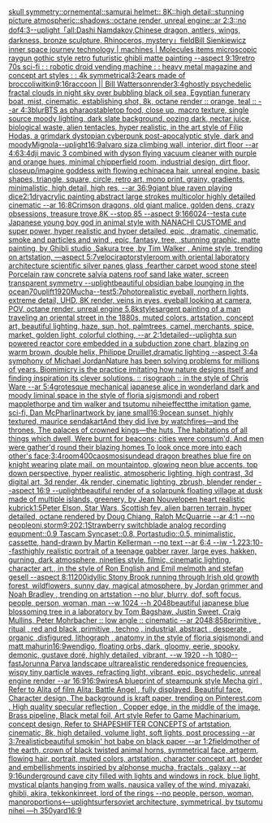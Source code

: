 [skull symmetry::ornemental::samurai helmet:: 8K::high detail::stunning picture atmospheric::shadows::octane render, unreal engine::ar 2:3::no dof](https://www.ebank.nz/aiartgenerator?category=skull%20symmetry%3A%3Aornemental%3A%3Asamurai%20helmet%3A%3A%208K%3A%3Ahigh%20detail%3A%3Astunning%20picture%20atmospheric%3A%3Ashadows%3A%3Aoctane%20render%2C%20unreal%20engine%3A%3Aar%202%3A3%3A%3Ano%20dof)[4:3](https://www.ebank.nz/aiartgenerator?category=4%3A3)[--uplight](https://www.ebank.nz/aiartgenerator?category=--uplight)[「all:Dashi Namdakov,Chinese dragon, antlers, wings, darkness, bronze sculpture, Rhinoceros, mystery」](https://www.ebank.nz/aiartgenerator?category=%E3%80%8Call%3ADashi%20Namdakov%2CChinese%20dragon%2C%20antlers%2C%20wings%2C%20darkness%2C%20bronze%20sculpture%2C%20Rhinoceros%2C%20mystery%E3%80%8D)[field](https://www.ebank.nz/aiartgenerator?category=field)[Bill Sienkiewicz  inner space journey  technology | machines | Molecules items microscopic raygun gothic style retro futuristic  ghibli matte painting --aspect 9:19](https://www.ebank.nz/aiartgenerator?category=Bill%20Sienkiewicz%20%20inner%20space%20journey%20%20technology%20%7C%20machines%20%7C%20Molecules%20items%20microscopic%20raygun%20gothic%20style%20retro%20futuristic%20%20ghibli%20matte%20painting%20--aspect%209%3A19)[retro 70s sci-fi : : robotic droid vending machine : : heavy metal magazine and concept art styles : : 4k symmetrical](https://www.ebank.nz/aiartgenerator?category=retro%2070s%20sci-fi%20%3A%20%3A%20robotic%20droid%20vending%20machine%20%3A%20%3A%20heavy%20metal%20magazine%20and%20concept%20art%20styles%20%3A%20%3A%204k%20symmetrical)[3:2](https://www.ebank.nz/aiartgenerator?category=3%3A2)[ears made of broccoli](https://www.ebank.nz/aiartgenerator?category=ears%20made%20of%20broccoli)[witkin](https://www.ebank.nz/aiartgenerator?category=witkin)[9:16](https://www.ebank.nz/aiartgenerator?category=9%3A16)[raccoon || Bill Watterson](https://www.ebank.nz/aiartgenerator?category=raccoon%20%7C%7C%20Bill%20Watterson)[render](https://www.ebank.nz/aiartgenerator?category=render)[3:4](https://www.ebank.nz/aiartgenerator?category=3%3A4)[ghostly psychedelic fractal clouds in night sky over bubbling black oil sea, Egyptian funerary boat, mist, cinematic, establishing shot, 8k, octane render :: orange, teal :: --ar 4:3](https://www.ebank.nz/aiartgenerator?category=ghostly%20psychedelic%20fractal%20clouds%20in%20night%20sky%20over%20bubbling%20black%20oil%20sea%2C%20Egyptian%20funerary%20boat%2C%20mist%2C%20cinematic%2C%20establishing%20shot%2C%208k%2C%20octane%20render%20%3A%3A%20orange%2C%20teal%20%3A%3A%20--ar%204%3A3)[blur](https://www.ebank.nz/aiartgenerator?category=blur)[BTS as pharaos](https://www.ebank.nz/aiartgenerator?category=BTS%20as%20pharaos)[tabletop food, close up, macro texture, single source moody lighting, dark slate background, oozing dark, nectar juice, biological waste, alien tentacles, hyper realistic, in the art style of Filip Hodas, a grimdark dystopian cyberpunk post-apocalyptic style, dark and moody](https://www.ebank.nz/aiartgenerator?category=tabletop%20food%2C%20close%20up%2C%20macro%20texture%2C%20single%20source%20moody%20lighting%2C%20dark%20slate%20background%2C%20oozing%20dark%2C%20nectar%20juice%2C%20biological%20waste%2C%20alien%20tentacles%2C%20hyper%20realistic%2C%20in%20the%20art%20style%20of%20Filip%20Hodas%2C%20a%20grimdark%20dystopian%20cyberpunk%20post-apocalyptic%20style%2C%20dark%20and%20moody)[Mignola](https://www.ebank.nz/aiartgenerator?category=Mignola)[--uplight](https://www.ebank.nz/aiartgenerator?category=--uplight)[16:9](https://www.ebank.nz/aiartgenerator?category=16%3A9)[alvaro siza climbing wall, interior, dirt floor --ar 4:6](https://www.ebank.nz/aiartgenerator?category=alvaro%20siza%20climbing%20wall%2C%20interior%2C%20dirt%20floor%20--ar%204%3A6)[3:4](https://www.ebank.nz/aiartgenerator?category=3%3A4)[dji mavic 3 combined with dyson flying vacuum cleaner with purple and orange hues, minimal chipperfield room, industrial design, dirt floor, closeup](https://www.ebank.nz/aiartgenerator?category=dji%20mavic%203%20combined%20with%20dyson%20flying%20vacuum%20cleaner%20with%20purple%20and%20orange%20hues%2C%20minimal%20chipperfield%20room%2C%20industrial%20design%2C%20dirt%20floor%2C%20closeup)[/imagine goddess with flowing echinacea hair, unreal engine, basic shapes, triangle, square, circle, retro art, mono print, grainy, gradients, minimalistic, high detail, high res, --ar 36:9](https://www.ebank.nz/aiartgenerator?category=/imagine%20goddess%20with%20flowing%20echinacea%20hair%2C%20unreal%20engine%2C%20basic%20shapes%2C%20triangle%2C%20square%2C%20circle%2C%20retro%20art%2C%20mono%20print%2C%20grainy%2C%20gradients%2C%20minimalistic%2C%20high%20detail%2C%20high%20res%2C%20--ar%2036%3A9)[giant blue raven playing dice](https://www.ebank.nz/aiartgenerator?category=giant%20blue%20raven%20playing%20dice)[2:1](https://www.ebank.nz/aiartgenerator?category=2%3A1)[dry](https://www.ebank.nz/aiartgenerator?category=dry)[acrylic painting abstract large strokes multicolor highly detailed cinematic --ar 16:8](https://www.ebank.nz/aiartgenerator?category=acrylic%20painting%20abstract%20large%20strokes%20multicolor%20highly%20detailed%20cinematic%20--ar%2016%3A8)[Crimson dragons, old giant malice, golden dens, crazy obsessions, treasure trove,8K --stop 85 --aspect 9:16](https://www.ebank.nz/aiartgenerator?category=Crimson%20dragons%2C%20old%20giant%20malice%2C%20golden%20dens%2C%20crazy%20obsessions%2C%20treasure%20trove%2C8K%20--stop%2085%20--aspect%209%3A16)[6024](https://www.ebank.nz/aiartgenerator?category=6024)[--test](https://www.ebank.nz/aiartgenerator?category=--test)[a cute Japanese young boy god in animal style with NANACHI CUSTOME and super power, hyper realistic and hyper detailed, epic , dramatic, cinematic, smoke and particles and wind , epic, fantasy, tree, ,stunning graphic, matte painting, by Ghibli studio ,Sakura tree ,by Tim Walker , Anime style, trending on artstation, —aspect 5:7](https://www.ebank.nz/aiartgenerator?category=a%20cute%20Japanese%20young%20boy%20god%20in%20animal%20style%20with%20NANACHI%20CUSTOME%20and%20super%20power%2C%20hyper%20realistic%20and%20hyper%20detailed%2C%20epic%20%2C%20dramatic%2C%20cinematic%2C%20smoke%20and%20particles%20and%20wind%20%2C%20epic%2C%20fantasy%2C%20tree%2C%20%2Cstunning%20graphic%2C%20matte%20painting%2C%20by%20Ghibli%20studio%20%2CSakura%20tree%20%2Cby%20Tim%20Walker%20%2C%20Anime%20style%2C%20trending%20on%20artstation%2C%20%E2%80%94aspect%205%3A7)[velociraptor](https://www.ebank.nz/aiartgenerator?category=velociraptor)[style](https://www.ebank.nz/aiartgenerator?category=style)[room with oriental laboratory architecture scientific silver panes glass ,fearther carpet wood stone steel Porcelain raw concrete salvia patens roof sand lake water, screen transparent symmetry --uplight](https://www.ebank.nz/aiartgenerator?category=room%20with%20oriental%20laboratory%20architecture%20scientific%20silver%20panes%20glass%20%2Cfearther%20carpet%20wood%20stone%20steel%20Porcelain%20raw%20concrete%20salvia%20patens%20roof%20sand%20lake%20water%2C%20screen%20transparent%20symmetry%20--uplight)[beautiful obsidian babe lounging in the ocean](https://www.ebank.nz/aiartgenerator?category=beautiful%20obsidian%20babe%20lounging%20in%20the%20ocean)[70](https://www.ebank.nz/aiartgenerator?category=70)[uplift](https://www.ebank.nz/aiartgenerator?category=uplift)[1920](https://www.ebank.nz/aiartgenerator?category=1920)[Mucha](https://www.ebank.nz/aiartgenerator?category=Mucha)[--test](https://www.ebank.nz/aiartgenerator?category=--test)[5:7](https://www.ebank.nz/aiartgenerator?category=5%3A7)[photorealistic eyeball, northern lights, extreme detail, UHD, 8K render, veins in eyes, eyeball looking at camera, POV, octane render, unreal engine 5,](https://www.ebank.nz/aiartgenerator?category=photorealistic%20eyeball%2C%20northern%20lights%2C%20extreme%20detail%2C%20UHD%2C%208K%20render%2C%20veins%20in%20eyes%2C%20eyeball%20looking%20at%20camera%2C%20POV%2C%20octane%20render%2C%20unreal%20engine%205%2C)[8k](https://www.ebank.nz/aiartgenerator?category=8k)[style](https://www.ebank.nz/aiartgenerator?category=style)[sargent painting of a man traveling an oriental street in the 1880s, muted colors, artstation, concept art, beautiful lighting, haze, sun, hot, palmtrees, camel, merchants, spice, market, golden light, colorful clothing, --ar 2:1](https://www.ebank.nz/aiartgenerator?category=sargent%20painting%20of%20a%20man%20traveling%20an%20oriental%20street%20in%20the%201880s%2C%20muted%20colors%2C%20artstation%2C%20concept%20art%2C%20beautiful%20lighting%2C%20haze%2C%20sun%2C%20hot%2C%20palmtrees%2C%20camel%2C%20merchants%2C%20spice%2C%20market%2C%20golden%20light%2C%20colorful%20clothing%2C%20--ar%202%3A1)[detailed](https://www.ebank.nz/aiartgenerator?category=detailed)[--uplight](https://www.ebank.nz/aiartgenerator?category=--uplight)[a sun powered reactor core embedded in a subduction zone chart, blazing on warm brown, double helix, Philippe Druillet,dramatic lighting --aspect 3:4](https://www.ebank.nz/aiartgenerator?category=a%20sun%20powered%20reactor%20core%20embedded%20in%20a%20subduction%20zone%20chart%2C%20blazing%20on%20warm%20brown%2C%20double%20helix%2C%20Philippe%20Druillet%2Cdramatic%20lighting%20--aspect%203%3A4)[a symphony of Michael Jordan](https://www.ebank.nz/aiartgenerator?category=a%20symphony%20of%20Michael%20Jordan)[Nature has been solving problems for millions of years. Biomimicry is the practice imitating how nature designs itself and finding inspiration its clever solutions. :: risograph :: in the style of Chris Ware --ar 5:4](https://www.ebank.nz/aiartgenerator?category=Nature%20has%20been%20solving%20problems%20for%20millions%20of%20years.%20Biomimicry%20is%20the%20practice%20imitating%20how%20nature%20designs%20itself%20and%20finding%20inspiration%20its%20clever%20solutions.%20%3A%3A%20risograph%20%3A%3A%20in%20the%20style%20of%20Chris%20Ware%20--ar%205%3A4)[grotesque mechanical japanese alice in wonderland dark and moody liminal space in the style of floria sigismondi and robert mapplethorpe and tim walker and tsutomu nihei](https://www.ebank.nz/aiartgenerator?category=grotesque%20mechanical%20japanese%20alice%20in%20wonderland%20dark%20and%20moody%20liminal%20space%20in%20the%20style%20of%20floria%20sigismondi%20and%20robert%20mapplethorpe%20and%20tim%20walker%20and%20tsutomu%20nihei)[effect](https://www.ebank.nz/aiartgenerator?category=effect)[the imitation game, sci-fi, Dan McPharlin](https://www.ebank.nz/aiartgenerator?category=the%20imitation%20game%2C%20sci-fi%2C%20Dan%20McPharlin)[artwork by jane small](https://www.ebank.nz/aiartgenerator?category=artwork%20by%20jane%20small)[16:9](https://www.ebank.nz/aiartgenerator?category=16%3A9)[ocean sunset, highly textured, maurice sendak](https://www.ebank.nz/aiartgenerator?category=ocean%20sunset%2C%20highly%20textured%2C%20maurice%20sendak)[art](https://www.ebank.nz/aiartgenerator?category=art)[And they did live by watchfires—and the thrones, The palaces of crowned kings—the huts, The habitations of all things which dwell, Were burnt for beacons; cities were consum'd, And men were gather'd round their blazing homes To look once more into each other's face;](https://www.ebank.nz/aiartgenerator?category=And%20they%20did%20live%20by%20watchfires%E2%80%94and%20the%20thrones%2C%20The%20palaces%20of%20crowned%20kings%E2%80%94the%20huts%2C%20The%20habitations%20of%20all%20things%20which%20dwell%2C%20Were%20burnt%20for%20beacons%3B%20cities%20were%20consum%27d%2C%20And%20men%20were%20gather%27d%20round%20their%20blazing%20homes%20To%20look%20once%20more%20into%20each%20other%27s%20face%3B)[](https://www.ebank.nz/aiartgenerator?category=)[3:4](https://www.ebank.nz/aiartgenerator?category=3%3A4)[room](https://www.ebank.nz/aiartgenerator?category=room)[400](https://www.ebank.nz/aiartgenerator?category=400)[caosmosis](https://www.ebank.nz/aiartgenerator?category=caosmosis)[undead dragon breathes blue fire on knight wearing plate mail, on mountaintop, glowing neon blue accents, top down perspective, hyper realistic, atmospheric lighting, high contrast, 3d digital art, 3d render, 4k render, cinematic lighting, zbrush, blender render --aspect 16:9 --uplight](https://www.ebank.nz/aiartgenerator?category=undead%20dragon%20breathes%20blue%20fire%20on%20knight%20wearing%20plate%20mail%2C%20on%20mountaintop%2C%20glowing%20neon%20blue%20accents%2C%20top%20down%20perspective%2C%20hyper%20realistic%2C%20atmospheric%20lighting%2C%20high%20contrast%2C%203d%20digital%20art%2C%203d%20render%2C%204k%20render%2C%20cinematic%20lighting%2C%20zbrush%2C%20blender%20render%20--aspect%2016%3A9%20--uplight)[beautiful render of a solarpunk floating village at dusk made of multiple islands, greenery, by Jean Nouvel](https://www.ebank.nz/aiartgenerator?category=beautiful%20render%20of%20a%20solarpunk%20floating%20village%20at%20dusk%20made%20of%20multiple%20islands%2C%20greenery%2C%20by%20Jean%20Nouvel)[open heart realistic kubrick](https://www.ebank.nz/aiartgenerator?category=open%20heart%20realistic%20kubrick)[1:5](https://www.ebank.nz/aiartgenerator?category=1%3A5)[Peter Elson, Star Wars, Scottish fey, alien barren terrain, hyper detailed, octane rendered by Doug Chiang, Ralph McQuarrie --ar 4:1 --no people](https://www.ebank.nz/aiartgenerator?category=Peter%20Elson%2C%20Star%20Wars%2C%20Scottish%20fey%2C%20alien%20barren%20terrain%2C%20hyper%20detailed%2C%20octane%20rendered%20by%20Doug%20Chiang%2C%20Ralph%20McQuarrie%20--ar%204%3A1%20--no%20people)[oni,storm](https://www.ebank.nz/aiartgenerator?category=oni%2Cstorm)[9:20](https://www.ebank.nz/aiartgenerator?category=9%3A20)[2:1](https://www.ebank.nz/aiartgenerator?category=2%3A1)[Strawberry switchblade analog recording equpment::0.9 Tascam Syncaset::0.8, Portastudio::0.5, minimalistic, cassette, hand-drawn by Martin Kellerman --no text --ar 6:4 --iw -1.2](https://www.ebank.nz/aiartgenerator?category=Strawberry%20switchblade%20analog%20recording%20equpment%3A%3A0.9%20Tascam%20Syncaset%3A%3A0.8%2C%20Portastudio%3A%3A0.5%2C%20minimalistic%2C%20cassette%2C%20hand-drawn%20by%20Martin%20Kellerman%20--no%20text%20--ar%206%3A4%20--iw%20-1.2)[23:10](https://www.ebank.nz/aiartgenerator?category=23%3A10)[--fast](https://www.ebank.nz/aiartgenerator?category=--fast)[highly realistic portrait of a teenage gabber raver, large eyes, hakken, gurning, dark atmosphere, nineties style, filmic, cinematic lighting, character art,, in the style of Ron English and Emil melmoth and stefan gesell --aspect 8:1](https://www.ebank.nz/aiartgenerator?category=highly%20realistic%20portrait%20of%20a%20teenage%20gabber%20raver%2C%20large%20eyes%2C%20hakken%2C%20gurning%2C%20dark%20atmosphere%2C%20nineties%20style%2C%20filmic%2C%20cinematic%20lighting%2C%20character%20art%2C%2C%20in%20the%20style%20of%20Ron%20English%20and%20Emil%20melmoth%20and%20stefan%20gesell%20--aspect%208%3A1)[1200](https://www.ebank.nz/aiartgenerator?category=1200)[idyllic Stony Brook running through Irish old growth forest, wildflowers, sunny day, magical atmosphere, by Jordan grimmer and Noah Bradley , trending on artstation  --no blur, blurry, dof, soft focus, people, person, woman, man  --w 1024  --h 2048](https://www.ebank.nz/aiartgenerator?category=idyllic%20Stony%20Brook%20running%20through%20Irish%20old%20growth%20forest%2C%20wildflowers%2C%20sunny%20day%2C%20magical%20atmosphere%2C%20by%20Jordan%20grimmer%20and%20Noah%20Bradley%20%2C%20trending%20on%20artstation%20%20--no%20blur%2C%20blurry%2C%20dof%2C%20soft%20focus%2C%20people%2C%20person%2C%20woman%2C%20man%20%20--w%201024%20%20--h%202048)[beautiful japanese blue blossoming tree in a laboratory by Tom Bagshaw, Justin Sweet, Craig Mullins, Peter Mohrbacher :: low angle :: cinematic --ar 2048:858](https://www.ebank.nz/aiartgenerator?category=beautiful%20japanese%20blue%20blossoming%20tree%20in%20a%20laboratory%20by%20Tom%20Bagshaw%2C%20Justin%20Sweet%2C%20Craig%20Mullins%2C%20Peter%20Mohrbacher%20%3A%3A%20low%20angle%20%3A%3A%20cinematic%20--ar%202048%3A858)[primitive , ritual , red and black ,primitive , techno , industrial, abstract , desperate , organic ,disfigured, lithograph , anatomy in the style of floria sigismondi and matt mahurin](https://www.ebank.nz/aiartgenerator?category=primitive%20%2C%20ritual%20%2C%20red%20and%20black%20%2Cprimitive%20%2C%20techno%20%2C%20industrial%2C%20abstract%20%2C%20desperate%20%2C%20organic%20%2Cdisfigured%2C%20lithograph%20%2C%20anatomy%20in%20the%20style%20of%20floria%20sigismondi%20and%20matt%20mahurin)[16:9](https://www.ebank.nz/aiartgenerator?category=16%3A9)[wendigo, floating orbs, dark, gloomy, eerie, spooky, demonic, gustave doré, highly detailed, vibrant, --w 1920 --h 1080](https://www.ebank.nz/aiartgenerator?category=wendigo%2C%20floating%20orbs%2C%20dark%2C%20gloomy%2C%20eerie%2C%20spooky%2C%20demonic%2C%20gustave%20dor%C3%A9%2C%20highly%20detailed%2C%20vibrant%2C%20--w%201920%20--h%201080)[--fast](https://www.ebank.nz/aiartgenerator?category=--fast)[Jorunna Parva landscape ultrarealistic rendered](https://www.ebank.nz/aiartgenerator?category=Jorunna%20Parva%20landscape%20ultrarealistic%20rendered)[sonice frequencies, wispy tiny particle waves, refracting light, vibrant, epic, psychedelic, unreal engine render --ar 16:9](https://www.ebank.nz/aiartgenerator?category=sonice%20frequencies%2C%20wispy%20tiny%20particle%20waves%2C%20refracting%20light%2C%20vibrant%2C%20epic%2C%20psychedelic%2C%20unreal%20engine%20render%20--ar%2016%3A9)[16:9](https://www.ebank.nz/aiartgenerator?category=16%3A9)[wires](https://www.ebank.nz/aiartgenerator?category=wires)[A blueprint of steampunk style Mecha girl , Refer to  Alita of film Alita: Battle Angel , fully displayed, Beautiful face,  Character design, The background is kraft paper,  trending on Pinterest.com  , High quality specular reflection ,  Copper  edge, in the middle of the image, Brass pipeline,  Black metal foil,  Art style Refer to Game Machinarium.  concept design, Refer to SHAPESHIFTER CONCEPTS  of artstation, cinematic,  8k, high detailed,  volume light,  soft lights,  post processing    --ar 3:7](https://www.ebank.nz/aiartgenerator?category=A%20blueprint%20of%20steampunk%20style%20Mecha%20girl%20%2C%20Refer%20to%20%20Alita%20of%20film%20Alita%3A%20Battle%20Angel%20%2C%20fully%20displayed%2C%20Beautiful%20face%2C%20%20Character%20design%2C%20The%20background%20is%20kraft%20paper%2C%20%20trending%20on%20Pinterest.com%20%20%2C%20High%20quality%20specular%20reflection%20%2C%20%20Copper%20%20edge%2C%20in%20the%20middle%20of%20the%20image%2C%20Brass%20pipeline%2C%20%20Black%20metal%20foil%2C%20%20Art%20style%20Refer%20to%20Game%20Machinarium.%20%20concept%20design%2C%20Refer%20to%20SHAPESHIFTER%20CONCEPTS%20%20of%20artstation%2C%20cinematic%2C%20%208k%2C%20high%20detailed%2C%20%20volume%20light%2C%20%20soft%20lights%2C%20%20post%20processing%20%20%20%20--ar%203%3A7)[realistic](https://www.ebank.nz/aiartgenerator?category=realistic)[beautiful smokin' hot babe on black paper --ar 1:2](https://www.ebank.nz/aiartgenerator?category=beautiful%20smokin%27%20hot%20babe%20on%20black%20paper%20--ar%201%3A2)[field](https://www.ebank.nz/aiartgenerator?category=field)[mother of the earth, crown of black twisted animal horns, symmetrical face, artgerm, flowing hair, portrait, muted colors, artstation, character concept art, border and embellishments inspiried by alphonse mucha, fractals , galaxy --ar 9:16](https://www.ebank.nz/aiartgenerator?category=mother%20of%20the%20earth%2C%20crown%20of%20black%20twisted%20animal%20horns%2C%20symmetrical%20face%2C%20artgerm%2C%20flowing%20hair%2C%20portrait%2C%20muted%20colors%2C%20artstation%2C%20character%20concept%20art%2C%20border%20and%20embellishments%20inspiried%20by%20alphonse%20mucha%2C%20fractals%20%2C%20galaxy%20--ar%209%3A16)[underground cave city filled with lights and windows in rock, blue light, mystical plants hanging from walls, nausica valley of the wind, miyazaki, ghibli, akira, tekkonkinreet, lord of the rings --no people, person, woman, man](https://www.ebank.nz/aiartgenerator?category=underground%20cave%20city%20filled%20with%20lights%20and%20windows%20in%20rock%2C%20blue%20light%2C%20mystical%20plants%20hanging%20from%20walls%2C%20nausica%20valley%20of%20the%20wind%2C%20miyazaki%2C%20ghibli%2C%20akira%2C%20tekkonkinreet%2C%20lord%20of%20the%20rings%20--no%20people%2C%20person%2C%20woman%2C%20man)[proportions](https://www.ebank.nz/aiartgenerator?category=proportions)[<--uplight](https://www.ebank.nz/aiartgenerator?category=%3C--uplight)[surfer](https://www.ebank.nz/aiartgenerator?category=surfer)[soviet architecture, symmetrical, by tsutomu nihei —h 350](https://www.ebank.nz/aiartgenerator?category=soviet%20architecture%2C%20symmetrical%2C%20by%20tsutomu%20nihei%20%E2%80%94h%20350)[yard](https://www.ebank.nz/aiartgenerator?category=yard)[16:9](https://www.ebank.nz/aiartgenerator?category=16%3A9)